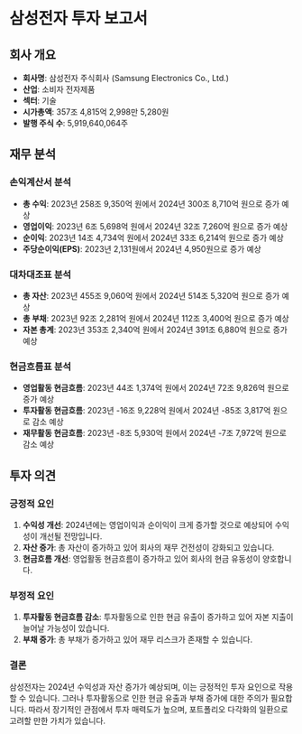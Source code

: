 # 삼성전자 투자 보고서

## 회사 개요
- **회사명**: 삼성전자 주식회사 (Samsung Electronics Co., Ltd.)
- **산업**: 소비자 전자제품
- **섹터**: 기술
- **시가총액**: 357조 4,815억 2,998만 5,280원
- **발행 주식 수**: 5,919,640,064주

## 재무 분석

### 손익계산서 분석
- **총 수익**: 2023년 258조 9,350억 원에서 2024년 300조 8,710억 원으로 증가 예상
- **영업이익**: 2023년 6조 5,698억 원에서 2024년 32조 7,260억 원으로 증가 예상
- **순이익**: 2023년 14조 4,734억 원에서 2024년 33조 6,214억 원으로 증가 예상
- **주당순이익(EPS)**: 2023년 2,131원에서 2024년 4,950원으로 증가 예상

### 대차대조표 분석
- **총 자산**: 2023년 455조 9,060억 원에서 2024년 514조 5,320억 원으로 증가 예상
- **총 부채**: 2023년 92조 2,281억 원에서 2024년 112조 3,400억 원으로 증가 예상
- **자본 총계**: 2023년 353조 2,340억 원에서 2024년 391조 6,880억 원으로 증가 예상

### 현금흐름표 분석
- **영업활동 현금흐름**: 2023년 44조 1,374억 원에서 2024년 72조 9,826억 원으로 증가 예상
- **투자활동 현금흐름**: 2023년 -16조 9,228억 원에서 2024년 -85조 3,817억 원으로 감소 예상
- **재무활동 현금흐름**: 2023년 -8조 5,930억 원에서 2024년 -7조 7,972억 원으로 감소 예상

## 투자 의견

### 긍정적 요인
1. **수익성 개선**: 2024년에는 영업이익과 순이익이 크게 증가할 것으로 예상되어 수익성이 개선될 전망입니다.
2. **자산 증가**: 총 자산이 증가하고 있어 회사의 재무 건전성이 강화되고 있습니다.
3. **현금흐름 개선**: 영업활동 현금흐름이 증가하고 있어 회사의 현금 유동성이 양호합니다.

### 부정적 요인
1. **투자활동 현금흐름 감소**: 투자활동으로 인한 현금 유출이 증가하고 있어 자본 지출이 늘어날 가능성이 있습니다.
2. **부채 증가**: 총 부채가 증가하고 있어 재무 리스크가 존재할 수 있습니다.

### 결론
삼성전자는 2024년 수익성과 자산 증가가 예상되며, 이는 긍정적인 투자 요인으로 작용할 수 있습니다. 그러나 투자활동으로 인한 현금 유출과 부채 증가에 대한 주의가 필요합니다. 따라서 장기적인 관점에서 투자 매력도가 높으며, 포트폴리오 다각화의 일환으로 고려할 만한 가치가 있습니다.